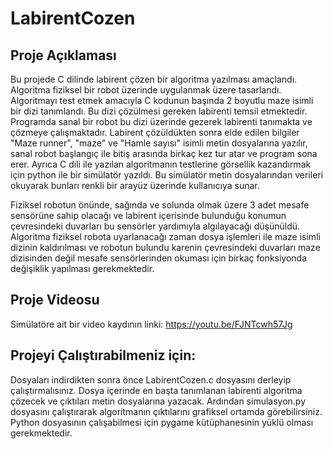 # LabirentCozen

## Proje Açıklaması
Bu projede C dilinde labirent çözen bir algoritma yazılması amaçlandı.
Algoritma fiziksel bir robot üzerinde uygulanmak üzere tasarlandı.
Algoritmayı test etmek amacıyla C kodunun başında 2 boyutlu maze isimli bir dizi tanımlandı.
Bu dizi çözülmesi gereken labirenti temsil etmektedir.
Programda sanal bir robot bu dizi üzerinde gezerek labirenti tanımakta ve çözmeye çalışmaktadır.
Labirent çözüldükten sonra elde edilen bilgiler "Maze runner", "maze" ve "Hamle sayısı" isimli metin dosyalarına yazılır, sanal robot başlangıç ile bitiş arasında birkaç kez tur atar ve program sona erer.
Ayrıca C dili ile yazılan algoritmanın testlerine görsellik kazandırmak için python ile bir simülatör yazıldı. Bu simülatör metin dosyalarından verileri okuyarak bunları renkli bir arayüz üzerinde kullanıcıya sunar.

Fiziksel robotun önünde, sağında ve solunda olmak üzere 3 adet mesafe sensörüne sahip olacağı ve labirent içerisinde bulunduğu konumun çevresindeki duvarları bu sensörler yardımıyla algılayacağı düşünüldü. Algoritma fiziksel robota uyarlanacağı zaman dosya işlemleri ile maze isimli dizinin kaldırılması ve robotun bulundu karenin çevresindeki duvarları maze dizisinden değil mesafe sensörlerinden okuması için birkaç fonksiyonda değişiklik yapılması gerekmektedir.

## Proje Videosu
Simülatöre ait bir video kaydının linki: https://youtu.be/FJNTcwh57Jg

## Projeyi Çalıştırabilmeniz için:
Dosyaları indirdikten sonra önce LabirentCozen.c dosyasını derleyip çalıştırmalısınız. Dosya içerinde en başta tanımlanan labirenti algoritma çözecek ve çıktıları metin dosyalarına yazacak. Ardından simulasyon.py dosyasını çalıştırarak algoritmanın çıktılarını grafiksel ortamda görebilirsiniz. Python dosyasının çalışabilmesi için pygame kütüphanesinin yüklü olması gerekmektedir.
